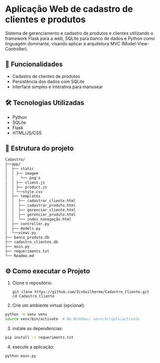 # Aplicação Web de cadastro de clientes e produtos

Sistema de gerenciamento e cadastro de produtos e clientes utilizando o framework Flask para a web, SQLite para banco de dados e Python como linguagem dominante, visando aplicar a arquitetura MVC (Model-View-Controller).

## 🚀 Funcionalidades 
- Cadastro de clientes de produtos
- Persistência dos dados com SQLite
- Interface simples e interativa para manusear

## 🛠 Tecnologias Utilizadas
- Python
- SQLite
- Flask
- HTML/JS/CSS

## 📁 Estrutura do projeto

```markdown
Cadastro/
├──app/
│  ├── static
│  │ ├── imagem
│  │   └── png's
│  │ ├── client.js
│  │ ├── product.js
│  │ └──style.css
│  ├── templates
│  │  ├── cadastrar_cliente.html
│  │  ├── cadastrar_produto.html
│  │  ├── gerenciar_cliente.html
│  │  ├── gerenciar_produto.html
│  │  └── index_navegação.html
│  ├── controller.py
│  ├── models.py
│  └──views.py
├── banco_produto.db
├── cadastro_clientes.db
├── main.py
├── requeriments.txt
└── Readme.md
```

## ⚙️ Como executar o Projeto

1. Clone o repositório:
   ```
   git clone https://github.com/ZcvGuilherme/Cadastro_Cliente.git
   cd Cadastro_Cliente
   ```
2. Crie um ambiente virtual (opcional):
  ```bash
  python -m venv venv
  source venv/bin/activate  # No Windows: venv\Scripts\activate
  ```
3. instale as dependencias:
  ```bash
  pip install -r requeriments.txt
  ```
4. execute a aplicação:
  ```bash
  python main.py
  ```

